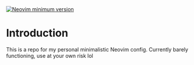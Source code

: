 <a href="https://github.com/neovim/neovim/releases/tag/stable">
  <img src="https://img.shields.io/badge/Neovim-0.10.2-57A143?logo=neovim&logoColor=white&style=for-the-badge" alt="Neovim minimum version"/>
</a>

# Introduction
This is a repo for my personal minimalistic Neovim config.
Currently barely functioning, use at your own risk lol
